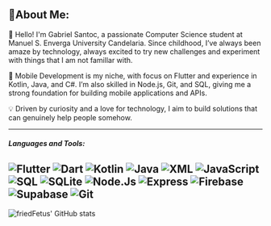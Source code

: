 
## 🥰About Me:
👋 Hello! I'm Gabriel Santoc, a passionate Computer Science student at Manuel S. Enverga University Candelaria. Since childhood, I’ve always been amaze by technology, always excited to try new challenges and experiment with things that I am not famillar with.

📱 Mobile Development is my niche, with focus on Flutter and experience in Kotlin, Java, and C#. I’m also skilled in Node.js, Git, and SQL, giving me a strong foundation for building mobile applications and APIs.

💡 Driven by curiosity and a love for technology, I aim to build solutions that can genuinely help people somehow. 

---

##### Languages and Tools:

![Flutter](https://img.shields.io/badge/-Flutter-000000?style=flat&logo=flutter)
![Dart](https://img.shields.io/badge/-Dart-000000?style=flat&logo=dart)
![Kotlin](https://img.shields.io/badge/-Kotlin-000000?style=flat&logo=Kotlin)
![Java](https://img.shields.io/badge/-java-000000?style=flat&logo=java)
![XML](https://img.shields.io/badge/-XML-000000?style=flat&logo=XML)
![JavaScript](https://img.shields.io/badge/-JavaScript-000000?style=flat&logo=javascript)
![SQL](https://img.shields.io/badge/-mySQL-000000?style=flat&logo=mysql)
![SQLite](https://img.shields.io/badge/-SQLITE-000000?style=flat&logo=SQlite)
![Node.Js](https://img.shields.io/badge/-Node.Js-000000?style=flat&logo=node.js)
![Express](https://img.shields.io/badge/-Express-000000?style=flat&logo=Express)
![Firebase](https://img.shields.io/badge/-Firebase-000000?style=flat&logo=Firebase)
![Supabase](https://img.shields.io/badge/-Supabase-000000?style=flat&logo=Supabase)
![Git](https://img.shields.io/badge/-Git-000000?style=flat&logo=Git)
---
![friedFetus' GitHub stats](https://github-readme-stats.vercel.app/api?username=friedFetus&show_icons=true&theme=dark )

